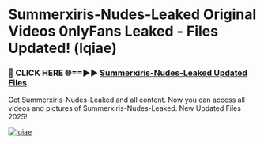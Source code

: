 # Summerxiris-Nudes-Leaked Original Videos 0nlyFans Leaked - Files Updated! (lqiae)

<h3>🔴 CLICK HERE 🌐==►► <a href="https://tinyurl.com/5h6xmrr3" rel="nofollow">Summerxiris-Nudes-Leaked Updated Files</a></h3>

Get Summerxiris-Nudes-Leaked and all content. Now you can access all videos and pictures of Summerxiris-Nudes-Leaked. New Updated Files 2025!

[![lqiae](https://i.imgur.com/KVD873Z.gif)](https://tinyurl.com/5h6xmrr3)
